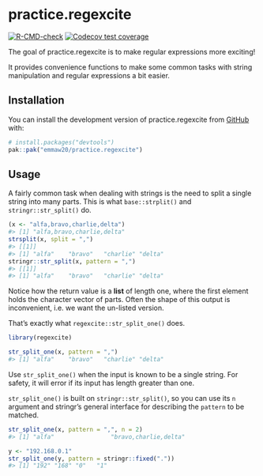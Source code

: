 
<!-- README.md is generated from README.Rmd. Please edit that file -->

# practice.regexcite

<!-- badges: start -->

[![R-CMD-check](https://github.com/emmaw20/practice.regexcite/actions/workflows/R-CMD-check.yaml/badge.svg)](https://github.com/emmaw20/practice.regexcite/actions/workflows/R-CMD-check.yaml)
[![Codecov test
coverage](https://codecov.io/gh/emmaw20/practice.regexcite/graph/badge.svg)](https://app.codecov.io/gh/emmaw20/practice.regexcite)
<!-- badges: end -->

The goal of practice.regexcite is to make regular expressions more
exciting!

It provides convenience functions to make some common tasks with string
manipulation and regular expressions a bit easier.

## Installation

You can install the development version of practice.regexcite from
[GitHub](https://github.com/) with:

``` r
# install.packages("devtools")
pak::pak("emmaw20/practice.regexcite")
```

## Usage

A fairly common task when dealing with strings is the need to split a
single string into many parts. This is what `base::strplit()` and
`stringr::str_split()` do.

``` r
(x <- "alfa,bravo,charlie,delta")
#> [1] "alfa,bravo,charlie,delta"
strsplit(x, split = ",")
#> [[1]]
#> [1] "alfa"    "bravo"   "charlie" "delta"
stringr::str_split(x, pattern = ",")
#> [[1]]
#> [1] "alfa"    "bravo"   "charlie" "delta"
```

Notice how the return value is a **list** of length one, where the first
element holds the character vector of parts. Often the shape of this
output is inconvenient, i.e. we want the un-listed version.

That’s exactly what `regexcite::str_split_one()` does.

``` r
library(regexcite)

str_split_one(x, pattern = ",")
#> [1] "alfa"    "bravo"   "charlie" "delta"
```

Use `str_split_one()` when the input is known to be a single string. For
safety, it will error if its input has length greater than one.

`str_split_one()` is built on `stringr::str_split()`, so you can use its
`n` argument and stringr’s general interface for describing the
`pattern` to be matched.

``` r
str_split_one(x, pattern = ",", n = 2)
#> [1] "alfa"                "bravo,charlie,delta"

y <- "192.168.0.1"
str_split_one(y, pattern = stringr::fixed("."))
#> [1] "192" "168" "0"   "1"
```
